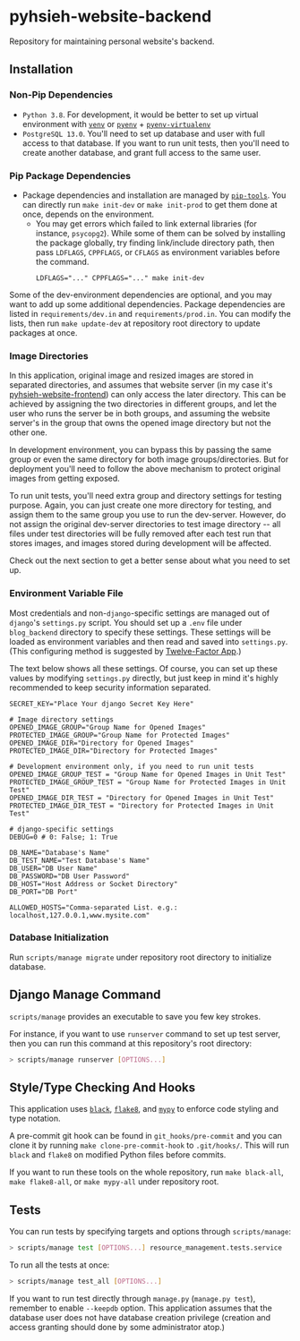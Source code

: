 # pyhsieh-website-backend
Repository for maintaining personal website's backend.

## Installation
### Non-Pip Dependencies
 - `Python 3.8`. For development, it would be better to set up virtual environment with
   [`venv`](https://docs.python.org/3/library/venv.html) or [`pyenv`](https://github.com/pyenv/pyenv) +
   [`pyenv-virtualenv`](https://github.com/pyenv/pyenv-virtualenv)
 - `PostgreSQL 13.0`. You'll need to set up database and user with full access to that database. If you want to run
   unit tests, then you'll need to create another database, and grant full access to the same user.

### Pip Package Dependencies
 - Package dependencies and installation are managed by [`pip-tools`](https://github.com/jazzband/pip-tools).
   You can directly run `make init-dev` or `make init-prod` to get them done at once, depends on the environment.
    - You may get errors which failed to link external libraries (for instance, `psycopg2`). While some of them can be
      solved by installing the package globally, try finding link/include directory path, then pass `LDFLAGS`,
      `CPPFLAGS`, or `CFLAGS` as environment variables before the command.
      ```
      LDFLAGS="..." CPPFLAGS="..." make init-dev
      ```

Some of the dev-environment dependencies are optional, and you may want to add up some additional dependencies.
Package dependencies are listed in `requirements/dev.in` and `requirements/prod.in`. You can modify the lists,
then run `make update-dev` at repository root directory to update packages at once.

### Image Directories
In this application, original image and resized images are stored in separated directories, and assumes that website
server (in my case it's [pyhsieh-website-frontend](https://github.com/pykenny/pyhsieh-website-frontend)) can only access
the later directory. This can be achieved by assigning the two directories in different groups, and let the user who
runs the server be in both groups, and assuming the website server's in the group that owns the opened image directory
but not the other one.

In development environment, you can bypass this by passing the same group or even the same directory for both image
groups/directories. But for deployment you'll need to follow the above mechanism to protect original images from
getting exposed.

To run unit tests, you'll need extra group and directory settings for testing purpose. Again, you can just create one
more directory for testing, and assign them to the same group you use to run the dev-server. However, do not assign the
original dev-server directories to test image directory -- all files under test directories will be fully removed after
each test run that stores images, and images stored during development will be affected.

Check out the next section to get a better sense about what you need to set up.

### Environment Variable File
Most credentials and non-`django`-specific settings are managed out of `django`'s `settings.py` script. You should set
up a `.env` file under `blog_backend` directory to specify these settings. These settings will be loaded as environment
variables and then read and saved into `settings.py`. (This configuring method is suggested by
[Twelve-Factor App](https://12factor.net/config).)

The text below shows all these settings. Of course, you can set up these values by modifying `settings.py` directly,
but just keep in mind it's highly recommended to keep security information separated.

```shell script
SECRET_KEY="Place Your django Secret Key Here"

# Image directory settings
OPENED_IMAGE_GROUP="Group Name for Opened Images"
PROTECTED_IMAGE_GROUP="Group Name for Protected Images"
OPENED_IMAGE_DIR="Directory for Opened Images"
PROTECTED_IMAGE_DIR="Directory for Protected Images"

# Development environment only, if you need to run unit tests
OPENED_IMAGE_GROUP_TEST = "Group Name for Opened Images in Unit Test"
PROTECTED_IMAGE_GROUP_TEST = "Group Name for Protected Images in Unit Test"
OPENED_IMAGE_DIR_TEST = "Directory for Opened Images in Unit Test"
PROTECTED_IMAGE_DIR_TEST = "Directory for Protected Images in Unit Test"

# django-specific settings
DEBUG=0 # 0: False; 1: True

DB_NAME="Database's Name"
DB_TEST_NAME="Test Database's Name"
DB_USER="DB User Name"
DB_PASSWORD="DB User Password"
DB_HOST="Host Address or Socket Directory"
DB_PORT="DB Port"

ALLOWED_HOSTS="Comma-separated List. e.g.: localhost,127.0.0.1,www.mysite.com"
```

### Database Initialization
Run `scripts/manage migrate` under repository root directory to initialize database.

## Django Manage Command
`scripts/manage` provides an executable to save you few key strokes.

For instance, if you want to use `runserver` command to set up test server, then you can run this command at this 
repository's root directory:
```bash
> scripts/manage runserver [OPTIONS...]
```

## Style/Type Checking And Hooks
This application uses [`black`](https://github.com/psf/black), [`flake8`](https://github.com/PyCQA/flake8), and
[`mypy`](http://mypy-lang.org/) to enforce code styling and type notation.

A pre-commit git hook can be found in `git_hooks/pre-commit` and you can clone it by running
`make clone-pre-commit-hook` to `.git/hooks/`. This will run `black` and `flake8` on modified Python files before
commits.

If you want to run these tools on the whole repository, run `make black-all`,
`make flake8-all`, or `make mypy-all` under repository root.

## Tests
You can run tests by specifying targets and options through `scripts/manage`:

```bash
> scripts/manage test [OPTIONS...] resource_management.tests.service
```

To run all the tests at once:

```bash
> scripts/manage test_all [OPTIONS...]
```

If you want to run test directly through `manage.py` (`manage.py test`), remember to enable `--keepdb` option. This
application assumes that the database user does not have database creation privilege (creation and access granting
should done by some administrator atop.)

